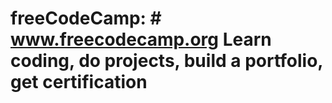 # freeCodeCamp: # www.freecodecamp.org Learn coding, do projects, build a portfolio, get certification
